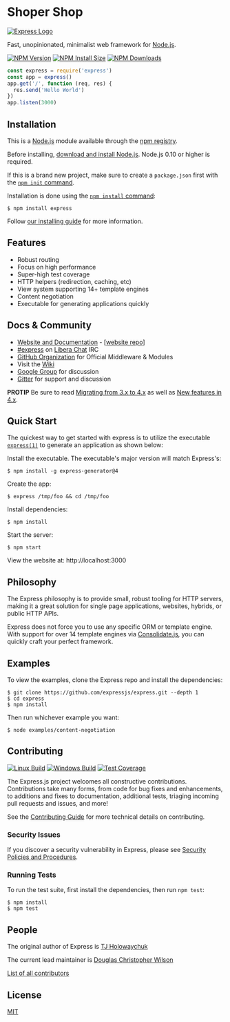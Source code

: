 # Shoper Shop
[![Express Logo](https://i.cloudup.com/zfY6lL7eFa-3000x3000.png)](http://expressjs.com/)

  Fast, unopinionated, minimalist web framework for [Node.js](http://nodejs.org).

  [![NPM Version][npm-version-image]][npm-url]
  [![NPM Install Size][npm-install-size-image]][npm-install-size-url]
  [![NPM Downloads][npm-downloads-image]][npm-downloads-url]

```js
const express = require('express')
const app = express()
app.get('/', function (req, res) {
  res.send('Hello World')
})
app.listen(3000)
```

## Installation

This is a [Node.js](https://nodejs.org/en/) module available through the
[npm registry](https://www.npmjs.com/).

Before installing, [download and install Node.js](https://nodejs.org/en/download/).
Node.js 0.10 or higher is required.

If this is a brand new project, make sure to create a `package.json` first with
the [`npm init` command](https://docs.npmjs.com/creating-a-package-json-file).

Installation is done using the
[`npm install` command](https://docs.npmjs.com/getting-started/installing-npm-packages-locally):

```console
$ npm install express
```

Follow [our installing guide](http://expressjs.com/en/starter/installing.html)
for more information.

## Features

  * Robust routing
  * Focus on high performance
  * Super-high test coverage
  * HTTP helpers (redirection, caching, etc)
  * View system supporting 14+ template engines
  * Content negotiation
  * Executable for generating applications quickly

## Docs & Community

  * [Website and Documentation](http://expressjs.com/) - [[website repo](https://github.com/expressjs/expressjs.com)]
  * [#express](https://web.libera.chat/#express) on [Libera Chat](https://libera.chat) IRC
  * [GitHub Organization](https://github.com/expressjs) for Official Middleware & Modules
  * Visit the [Wiki](https://github.com/expressjs/express/wiki)
  * [Google Group](https://groups.google.com/group/express-js) for discussion
  * [Gitter](https://gitter.im/expressjs/express) for support and discussion

**PROTIP** Be sure to read [Migrating from 3.x to 4.x](https://github.com/expressjs/express/wiki/Migrating-from-3.x-to-4.x) as well as [New features in 4.x](https://github.com/expressjs/express/wiki/New-features-in-4.x).

## Quick Start

  The quickest way to get started with express is to utilize the executable [`express(1)`](https://github.com/expressjs/generator) to generate an application as shown below:

  Install the executable. The executable's major version will match Express's:

```console
$ npm install -g express-generator@4
```

  Create the app:

```console
$ express /tmp/foo && cd /tmp/foo
```

  Install dependencies:

```console
$ npm install
```

  Start the server:

```console
$ npm start
```

  View the website at: http://localhost:3000

## Philosophy

  The Express philosophy is to provide small, robust tooling for HTTP servers, making
  it a great solution for single page applications, websites, hybrids, or public
  HTTP APIs.

  Express does not force you to use any specific ORM or template engine. With support for over
  14 template engines via [Consolidate.js](https://github.com/tj/consolidate.js),
  you can quickly craft your perfect framework.

## Examples

  To view the examples, clone the Express repo and install the dependencies:

```console
$ git clone https://github.com/expressjs/express.git --depth 1
$ cd express
$ npm install
```

  Then run whichever example you want:

```console
$ node examples/content-negotiation
```

## Contributing

  [![Linux Build][github-actions-ci-image]][github-actions-ci-url]
  [![Windows Build][appveyor-image]][appveyor-url]
  [![Test Coverage][coveralls-image]][coveralls-url]

The Express.js project welcomes all constructive contributions. Contributions take many forms,
from code for bug fixes and enhancements, to additions and fixes to documentation, additional
tests, triaging incoming pull requests and issues, and more!

See the [Contributing Guide](Contributing.md) for more technical details on contributing.

### Security Issues

If you discover a security vulnerability in Express, please see [Security Policies and Procedures](Security.md).

### Running Tests

To run the test suite, first install the dependencies, then run `npm test`:

```console
$ npm install
$ npm test
```

## People

The original author of Express is [TJ Holowaychuk](https://github.com/tj)

The current lead maintainer is [Douglas Christopher Wilson](https://github.com/dougwilson)

[List of all contributors](https://github.com/expressjs/express/graphs/contributors)

## License

  [MIT](LICENSE)

[appveyor-image]: https://badgen.net/appveyor/ci/dougwilson/express/master?label=windows
[appveyor-url]: https://ci.appveyor.com/project/dougwilson/express
[coveralls-image]: https://badgen.net/coveralls/c/github/expressjs/express/master
[coveralls-url]: https://coveralls.io/r/expressjs/express?branch=master
[github-actions-ci-image]: https://badgen.net/github/checks/expressjs/express/master?label=linux
[github-actions-ci-url]: https://github.com/expressjs/express/actions/workflows/ci.yml
[npm-downloads-image]: https://badgen.net/npm/dm/express
[npm-downloads-url]: https://npmcharts.com/compare/express?minimal=true
[npm-install-size-image]: https://badgen.net/packagephobia/install/express
[npm-install-size-url]: https://packagephobia.com/result?p=express
[npm-url]: https://npmjs.org/package/express
[npm-version-image]: https://badgen.net/npm/v/express
